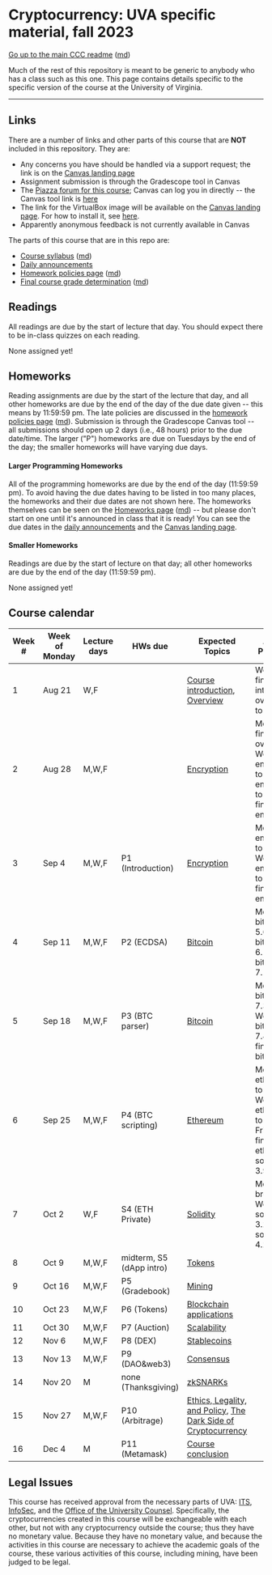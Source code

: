 Cryptocurrency: UVA specific material, fall 2023
==================================================

[Go up to the main CCC readme](../readme.html) ([md](../readme.md))

Much of the rest of this repository is meant to be generic to anybody who has a class such as this one. This page contains details specific to the specific version of the course at the University of Virginia.

------------------------------------------------------------

Links
-----

There are a number of links and other parts of this course that are **NOT** included in this repository.  They are:

- Any concerns you have should be handled via a support request; the link is on the [Canvas landing page][1]
- Assignment submission is through the Gradescope tool in Canvas
- The [Piazza forum for this course](https://piazza.com/class/llkzesh3p545k6); Canvas can log you in directly -- the Canvas tool link is [here](https://canvas.its.virginia.edu/courses/72253/external_tools/21)
- The link for the VirtualBox image will be available on the [Canvas landing page][1].  For how to install it, see  [here](https://uva-cs.github.io/pdr/tutorials/01-intro-unix/virtual-box.html).
- Apparently anonymous feedback is not currently available in Canvas

<!-- no longer available in canvas:

- ~~[Email list archive](...): not a canvas tool~~
- ~~[Anonymous feedback](...): not a canvas tool~~

-->    

The parts of this course that are in this repo are:

- [Course syllabus](syllabus.html) ([md](syllabus.md))
- [Daily announcements](daily-announcements.html#/)
- [Homework policies page](hw-policies.html) ([md](hw-policies.md))
- [Final course grade determination](grades.html) ([md](grades.md))


Readings
--------

<!-- All scholarly articles (such as from the ACM digital library) can be obtained from free from any UVA wireless network.  Some of them you will *NOT* be able to get it for free from your home Internet provider such as Comcast (unless you live in a UVA dorm, of course) without using a UVA VPN.  -->

All readings are due by the start of lecture that day.  You should expect there to be in-class quizzes on each reading.

None assigned yet!

<!--

  - Due Friday, February 17th: HW S3: Read the [Ethereum whitepaper](https://ethereum.org/en/whitepaper/) ([PDF](https://canvas.its.virginia.edu/courses/72253/files?preview=1043863))
      - You can skip (or quickly browse) the first 3 sub-parts of the ‘History’ section (‘Bitcoin’, ‘Mining’, and ‘Merkle Trees’); also skip the ‘references and further reading’ section at the end; what’s left is 32 pages (of large and widely-spaced text) in the PDF to read
      - Be sure you do ***NOT*** read the [outdated PDF](https://ethereum.org/669c9e2e2027310b6b3cdce6e1c52962/Ethereum_Whitepaper_-_Buterin_2014.pdf), which is what a lot of searches for "ethereum whitepaper pdf" will return
- Due Friday, February 3rd: HW S2: Read the [Bitcoin whitepaper](https://bitcoinwhitepaper.co/) ([PDF](https://bitcoinwhitepaper.co/bitcoin.pdf)) (also in Canvas [here](https://canvas.its.virginia.edu/files/981134/download?download_frd=1))

-->

Homeworks
---------

Reading assignments are due by the start of the lecture that day, and all other homeworks are due by the end of the day of the due date given -- this means by 11:59:59 pm.  The late policies are discussed in the [homework policies page](hw-policies.html) ([md](hw-policies.md)).  Submission is through the Gradescope Canvas tool -- all submissions should open up 2 days (i.e., 48 hours) prior to the due date/time.  The larger ("P") homeworks are due on Tuesdays by the end of the day; the smaller homeworks will have varying due days.


#### Larger Programming Homeworks

All of the programming homeworks are due by the end of the day (11:59:59 pm).  To avoid having the due dates having to be listed in too many places, the homeworks and their due dates are not shown here.  The homeworks themselves can be seen on the [Homeworks page](../hws/index.html) ([md](../hws/index.md)) -- but please don't start on one until it's announced in class that it is ready!  You can see the due dates in the [daily announcements](daily-announcements.html#/) and the [Canvas landing page][1].


#### Smaller Homeworks

Readings are due by the start of lecture on that day; all other homeworks are due by the end of the day (11:59:59 pm).

None assigned yet!

<!--

- Due Tue, 3/14, by midnight: [HW S5: dApp Introduction](../hws/dappintro/index.html) ([md](../hws/dappintro/index.md))
- Due Thu, 3/2, by midnight: [HW S4: Connecting to the Private Ethereum Blockchain](../hws/ethprivate/index.html) ([md](../hws/ethprivate/index.md)); see the [Canvas landing page][1] for the necessary information
- Due Friday, February 17th: HW S3: Read the [Ethereum whitepaper](https://ethereum.org/en/whitepaper/) ([PDF](https://canvas.its.virginia.edu/courses/72253/files?preview=1043863))
    - You can skip (or quickly browse) the first 3 sub-parts of the ‘History’ section (‘Bitcoin’, ‘Mining’, and ‘Merkle Trees’); also skip the ‘references and further reading’ section at the end; what’s left is 32 pages (of large and widely-spaced text) in the PDF to read
    - Be sure you do ***NOT*** read the [outdated PDF](https://ethereum.org/669c9e2e2027310b6b3cdce6e1c52962/Ethereum_Whitepaper_-_Buterin_2014.pdf), which is what a lot of searches for "ethereum whitepaper pdf" will return
- Due Friday, February 3rd: HW S2: Read the [Bitcoin whitepaper](https://bitcoinwhitepaper.co/) ([PDF](https://bitcoinwhitepaper.co/bitcoin.pdf)) (also in Canvas [here](https://canvas.its.virginia.edu/courses/72253/files?preview=981134))
- Due Tuesday, January 24th: HW S1: fill out the Google survey (link on the [Canvas landing page][1]) by the end of the day on Tuesday, Jan 24th

-->


Course calendar
---------------

| Week # | Week of Monday | Lecture days | HWs due | Expected Topics | Actual Progress |
|----|----|----|----|----|----|
| 1  | Aug 21 | W,F   |                     | [Course introduction](../slides/introduction.html#/), [Overview](../slides/overview.html#/) | Wed: finished intro; Fri: overview to 5.2 |
| 2  | Aug 28 | M,W,F |  | [Encryption](../slides/encryption.html#/) | Mon: finished overview; Wed: encryption to 4.7; Fri: encryption to 6.6; Fri: finished encryption |
| 3  | Sep 4  | M,W,F | P1 (Introduction)   | [Encryption](../slides/encryption.html#/) | Mon: encryption to 6.24; Wed: encryption to 8.4; Fri: finished encryption |
| 4  | Sep 11 | M,W,F | P2 (ECDSA)          | [Bitcoin](../slides/bitcoin.html#/) | Mon: bitcoin to 5.6; Wed: bitcoin to 6.10; Fri: bitcoin to 7.17 |
| 5  | Sep 18 | M,W,F | P3 (BTC parser)     | [Bitcoin](../slides/bitcoin.html#/) | Mon: bitcoin to 7.30; Wed: bitcoin to 7.44; Fri: finished bitcoin |
| 6  | Sep 25 | M,W,F | P4 (BTC scripting)  | [Ethereum](../slides/ethereum.html#/) | Mon: ethereum to 3.18; Wed: ethereum to 3.30; Fri: finished ethereum, solidity to 3.9 |
| 7  | Oct 2  | W,F   | S4 (ETH Private)    | [Solidity](../slides/solidity.html#/) | Mon: fall break; Wed: solidity to 3.28; Fri: solidity to 4.21 |
| 8  | Oct 9  | M,W,F | midterm, S5 (dApp intro) | [Tokens](../slides/tokens.html#/) |  |
| 9  | Oct 16 | M,W,F | P5 (Gradebook)      | [Mining](../slides/mining.html#/)  | |
| 10 | Oct 23 | M,W,F | P6 (Tokens)         | [Blockchain applications](../slides/applications.html#/) |  |
| 11 | Oct 30 | M,W,F | P7 (Auction)        | [Scalability](../slides/scalability.html#/) |  |
| 12 | Nov 6  | M,W,F | P8 (DEX)            | [Stablecoins](../slides/stablecoins.html#/) |  |
| 13 | Nov 13 | M,W,F | P9 (DAO&web3)       | [Consensus](../slides/consensus.html#/) |  |
| 14 | Nov 20 | M     | none (Thanksgiving) | [zkSNARKs](../slides/zksnarks.html#/) |  |
| 15 | Nov 27 | M,W,F | P10 (Arbitrage)     | [Ethics, Legality, and Policy](../slides/ethics-legal-policy.html#/), [The Dark Side of Cryptocurrency](../slides/darkside.html#/)  |  |
| 16 | Dec 4  | M     | P11 (Metamask)      | [Course conclusion](../slides/conclusion.html#/) |  |


## Legal Issues

This course has received approval from the necessary parts of UVA: [ITS](https://virginia.service-now.com/its/), [InfoSec](https://security.virginia.edu/), and the [Office of the University Counsel](https://universitycounsel.virginia.edu/).  Specifically, the cryptocurrencies created in this course will be exchangeable with each other, but not with any cryptocurrency outside the course; thus they have no monetary value.  Because they have no monetary value, and because the activities in this course are necessary to achieve the academic goals of the course, these various activities of this course, including mining, have been judged to be legal.


[1]: https://canvas.its.virginia.edu/courses/72253
